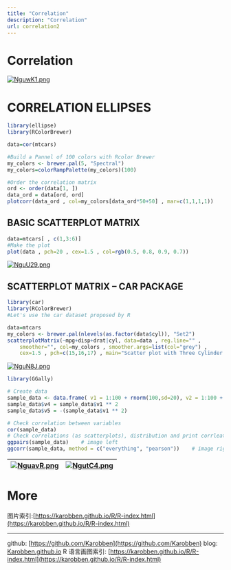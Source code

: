 ```yaml
---
title: "Correlation"
description: "Correlation"
url: correlation2
---
```


# Correlation

[![NguwK1.png](https://s1.ax1x.com/2020/06/28/NguwK1.png)](https://imgchr.com/i/NguwK1)

<a name="2x5Oh"></a>
# CORRELATION ELLIPSES
```r
library(ellipse)
library(RColorBrewer)

data=cor(mtcars)

#Build a Pannel of 100 colors with Rcolor Brewer
my_colors <- brewer.pal(5, "Spectral")
my_colors=colorRampPalette(my_colors)(100)

#Order the correlation matrix
ord <- order(data[1, ])
data_ord = data[ord, ord]
plotcorr(data_ord , col=my_colors[data_ord*50+50] , mar=c(1,1,1,1))
```




<a name="IL1P4"></a>
## BASIC SCATTERPLOT MATRIX

```r
data=mtcars[ , c(1,3:6)]
#Make the plot
plot(data , pch=20 , cex=1.5 , col=rgb(0.5, 0.8, 0.9, 0.7))
```
[![NguU29.png](https://s1.ax1x.com/2020/06/28/NguU29.png)](https://imgchr.com/i/NguU29)
<a name="EjKBE"></a>
## SCATTERPLOT MATRIX – CAR PACKAGE

```r
library(car)
library(RColorBrewer)
#Let's use the car dataset proposed by R

data=mtcars
my_colors <- brewer.pal(nlevels(as.factor(data$cyl)), "Set2")
scatterplotMatrix(~mpg+disp+drat|cyl, data=data , reg.line="" ,
	smoother="", col=my_colors , smoother.args=list(col="grey") ,
	cex=1.5 , pch=c(15,16,17) , main="Scatter plot with Three Cylinder Options")
```

[![NguN8J.png](https://s1.ax1x.com/2020/06/28/NguN8J.png)](https://imgchr.com/i/NguN8J)

```r
library(GGally)

# Create data
sample_data <- data.frame( v1 = 1:100 + rnorm(100,sd=20), v2 = 1:100 + rnorm(100,sd=27), v3 = rep(1, 100) + rnorm(100, sd = 1))
sample_data$v4 = sample_data$v1 ** 2
sample_data$v5 = -(sample_data$v1 ** 2)

# Check correlation between variables
cor(sample_data)
# Check correlations (as scatterplots), distribution and print corrleation coefficient
ggpairs(sample_data)	# image left
ggcorr(sample_data, method = c("everything", "pearson"))	# image right
```

|[![NguavR.png](https://s1.ax1x.com/2020/06/28/NguavR.png)](https://imgchr.com/i/NguavR)|[![NgutC4.png](https://s1.ax1x.com/2020/06/28/NgutC4.png)](https://imgchr.com/i/NgutC4)|
|--|--|



<a name="FG8Ad"></a>
# More
图片索引:[https://karobben.github.io/R/R-index.html](https://karobben.github.io/R/R-index.html)




---
github: [https://github.com/Karobben](https://github.com/Karobben)
blog: [Karobben.github.io](http://Karobben.github.io)
R 语言画图索引: [https://karobben.github.io/R/R-index.html](https://karobben.github.io/R/R-index.html)
